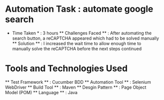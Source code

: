 # Automation Task : automate google search 
* Time Taken * : 3 hours
** Challenges Faced ** : After automating the search button, a reCAPTCHA appeared which had to be solved manually
** Solution ** : I increased the wait time to allow enough time to manually solve the reCAPTCHA before the next steps continued

# Tools and Technologies Used
** Test Framework ** : Cucumber BDD
** Automation Tool ** : Selenium WebDriver
** Build Tool ** : Maven
** Desgin Pattern ** : Page Object Model (POM)
** Language ** : Java

